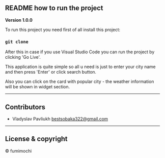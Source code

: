 ## README how to run the project

**Version 1.0.0**

To run this project you need first of all install this project:

### `git clone  `

After this in case if you use Visual Studio Code you can run the project by clicking 'Go Live'.

This application is quite simple so all u need is just to enter your city name and then press 'Enter' or click search button.

Also you can click on the card with popular city - the weather information will be shown in widget section.

---

## Contributors

- Vladyslav Pavliukh <bestsobaka322@gmail.com>

---

## License & copyright

© fumimochi